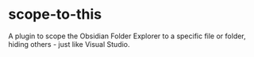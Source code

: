 # scope-to-this
A plugin to scope the Obsidian Folder Explorer to a specific file or folder, hiding others - just like Visual Studio.
